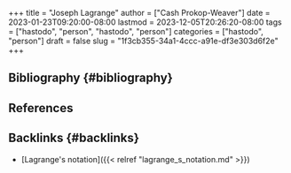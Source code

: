 +++
title = "Joseph Lagrange"
author = ["Cash Prokop-Weaver"]
date = 2023-01-23T09:20:00-08:00
lastmod = 2023-12-05T20:26:20-08:00
tags = ["hastodo", "person", "hastodo", "person"]
categories = ["hastodo", "person"]
draft = false
slug = "1f3cb355-34a1-4ccc-a91e-df3e303d6f2e"
+++

## Bibliography {#bibliography}

## References

<style>.csl-entry{text-indent: -1.5em; margin-left: 1.5em;}</style><div class="csl-bib-body">
</div>


## Backlinks {#backlinks}

-   [Lagrange's notation]({{< relref "lagrange_s_notation.md" >}})
